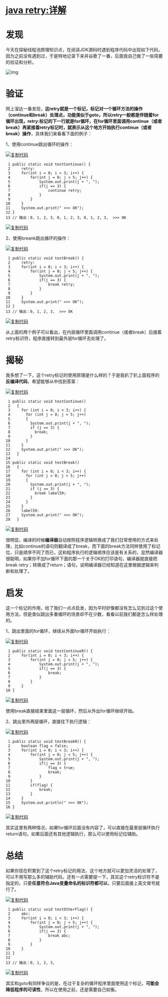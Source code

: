 # [java retry:详解](https://www.cnblogs.com/captainad/p/10931314.html)

# 发现

今天在探秘线程池原理知识点，在阅读JDK源码时遇到程序代码中出现如下代码，因为之前没有遇到过，于是特地记录下来并谷歌了一番，后面我自己做了一些简要的验证和分析。

![img](https://img2018.cnblogs.com/blog/1684605/201905/1684605-20190527161629133-279455281.png)

# 验证

网上溜达一番发现，**这retry就是一个标记，标记对一个循环方法的操作（continue和break）处理点，功能类似于goto，所以retry一般都是伴随着for循环出现，retry:标记的下一行就是for循环，在for循环里面调用continue（或者break）再紧接着retry标记时，就表示从这个地方开始执行continue（或者break）操作**，具体我们来看看下面的例子：

1、使用continue跳出循环的操作：

[![复制代码](https://common.cnblogs.com/images/copycode.gif)](javascript:void(0);)

```
 1 public static void testContinue() {
 2     retry:
 3     for(int i = 0; i < 3; i++) {
 4         for(int j = 0; j < 5; j++) {
 5             System.out.print(j + ", ");
 6             if(j == 3) {
 7                 continue retry;
 8             }
 9         }
10     }
11     System.out.print(" >>> OK");
12 }
13 // 输出：0, 1, 2, 3, 0, 1, 2, 3, 0, 1, 2, 3,  >>> OK
```

[![复制代码](https://common.cnblogs.com/images/copycode.gif)](javascript:void(0);)

2、使用breank跳出循环的操作：

[![复制代码](https://common.cnblogs.com/images/copycode.gif)](javascript:void(0);)

```
 1 public static void testBreak() {
 2     retry:
 3     for(int i = 0; i < 3; i++) {
 4         for(int j = 0; j < 5; j++) {
 5             System.out.print(j + ", ");
 6             if(j == 3) {
 7                 break retry;
 8             }
 9         }
10     }
11     System.out.print(" >>> OK");
12 }
13 // 输出：0, 1, 2, 3,  >>> OK
```

[![复制代码](https://common.cnblogs.com/images/copycode.gif)](javascript:void(0);)

从上面的两个例子可以看出，在内层循环里面调用continue（或者break）后接着retry标识符，程序直接转到最外层for循环去处理了。

# 揭秘

我多想了一下，这个retry标记的使用原理是什么样的？于是我扒了扒上面程序的**反编译代码**，希望能够从中找到答案：

[![复制代码](https://common.cnblogs.com/images/copycode.gif)](javascript:void(0);)

```
 1 public static void testContinue()
 2   {
 3     for (int i = 0; i < 3; i++) {
 4       for (int j = 0; j < 5; j++)
 5       {
 6         System.out.print(j + ", ");
 7         if (j == 3) {
 8           break;
 9         }
10       }
11     }
12     System.out.print(" >>> OK");
13   }
14 
15 public static void testBreak()
16   {
17     for (int i = 0; i < 3; i++) {
18       for (int j = 0; j < 5; j++)
19       {
20         System.out.print(j + ", ");
21         if (j == 3) {
22           break label59;
23         }
24       }
25     }
26     label59:
27     System.out.print(" >>> OK");
28   }
```

[![复制代码](https://common.cnblogs.com/images/copycode.gif)](javascript:void(0);)

很明显，编译的时候**编译器**自动按照程序逻辑转换成了我们日常使用的方式来处理，比如continue的语句则翻译成了break，而下面的break方法同样使用了标记位，只是顺序不同了而已，这和程序执行的逻辑顺序应该是有关系的，显然编译器很聪明，如果你不加for循环下面的那一个关于OK的打印语句，编译器就直接把break retry；转换成了return；语句，说明编译器已经知道在这里根据逻辑来判断和处理了。

# 启发

这一个标记的作用，给了我们一点点启发，因为平时好像都没有怎么见到过这个使用方法，但是类似跳出多重循环的场景却不在少数，看看以前我们都是怎么样处理的。

1、跳出里面的for循环，继续从外面for循环开始执行：

[![复制代码](https://common.cnblogs.com/images/copycode.gif)](javascript:void(0);)

```
 1 public static void testContinueR() {
 2     for(int i = 0; i < 3; i++) {
 3         for(int j = 0; j < 5; j++) {
 4             System.out.print(j + ", ");
 5             if(j == 3) {
 6                 break;
 7             }
 8         }
 9     }
10 }
```

[![复制代码](https://common.cnblogs.com/images/copycode.gif)](javascript:void(0);)

使用break直接结束里面这一层循环，然后从外出for循环继续开始。

2、跳出里外两层循环，直接往下执行逻辑：

[![复制代码](https://common.cnblogs.com/images/copycode.gif)](javascript:void(0);)

```
 1 public static void testBreakR() {
 2     boolean flag = false;
 3     for(int i = 0; i < 3; i++) {
 4         for(int j = 0; j < 5; j++) {
 5             System.out.print(j + ", ");
 6             if(j == 3) {
 7                 flag = true;
 8                 break;
 9             }
10         }
11         if(flag) {
12             break;
13         }
14     }
15     System.out.println(" >>> OK");
16 }
```

[![复制代码](https://common.cnblogs.com/images/copycode.gif)](javascript:void(0);)

其实这里有两种情况，如果for循环后面没有内容了，可以直接在最里层循环执行return语句，如果后面还有其他逻辑执行，那么可以使用标记位辅助。

# 总结

如果你现在积累到了这个retry标记的用法，这个地方就可以更加灵活的处理了，可以不用写那么多的辅助代码，还有一点需要提一下，其实这个retry标识符不是指定的，只要**任意符合Java变量命名的标识符都可以**，只要后面接上英文冒号就行了。

[![复制代码](https://common.cnblogs.com/images/copycode.gif)](javascript:void(0);)

```
 1 public static void testOtherFlag() {
 2     abc:
 3     for(int i = 0; i < 3; i++) {
 4         for(int j = 0; j < 5; j++) {
 5             System.out.print(j + ", ");
 6             if(j == 3) {
 7                 break abc;
 8             }
 9         }
10     }
11 }
12 
13 // 输出：0, 1, 2, 3, 
```

[![复制代码](https://common.cnblogs.com/images/copycode.gif)](javascript:void(0);)

其实和goto有同样争议的是，在过于复杂的循环程序里面使用这个标记，**可能会降低程序的可读性**，所以在使用之前，还是需要自己权衡。